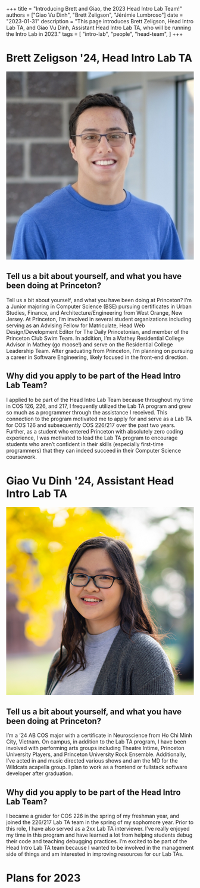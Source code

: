 +++
title = "Introducing Brett and Giao, the 2023 Head Intro Lab Team!"
authors = ["Giao Vu Dinh", "Brett Zeligson", "Jérémie Lumbroso"]
date = "2023-01-31"
description = "This page introduces Brett Zeligson, Head Intro Lab TA, and Giao Vu Dinh, Assistant Head Intro Lab TA, who will be running the Intro Lab in 2023."
tags = [
    "intro-lab",
    "people",
    "head-team",
]
+++

# Brett Zeligson '24, Head Intro Lab TA

![Brett Zeligson](/images/people/zeligson.png)

## Tell us a bit about yourself, and what you have been doing at Princeton?
Tell us a bit about yourself, and what you have been doing at Princeton?
I’m a Junior majoring in Computer Science (BSE) pursuing certificates in Urban Studies, Finance, and Architecture/Engineering from West Orange, New Jersey. At Princeton, I’m involved in several student organizations including serving as an Advising Fellow for Matriculate, Head Web Design/Development Editor for The Daily Princetonian, and member of the Princeton Club Swim Team. In addition, I’m a Mathey Residential College Advisor in Mathey (go moose!) and serve on the Residential College Leadership Team. After graduating from Princeton, I’m planning on pursuing a career in Software Engineering, likely focused in the front-end direction.

## Why did you apply to be part of the Head Intro Lab Team?
I applied to be part of the Head Intro Lab Team because throughout my time in COS 126, 226, and 217, I frequently utilized the Lab TA program and grew so much as a programmer through the assistance I received. This connection to the program motivated me to apply for and serve as a Lab TA for COS 126 and subsequently COS 226/217 over the past two years. Further, as a student who entered Princeton with absolutely zero coding experience, I was motivated to lead the Lab TA program to encourage students who aren’t confident in their skills (especially first-time programmers) that they can indeed succeed in their Computer Science coursework.

# Giao Vu Dinh '24, Assistant Head Intro Lab TA

![Giao Vu Dinh](/images/people/tgdinh.png)

## Tell us a bit about yourself, and what you have been doing at Princeton?
I’m a ’24 AB COS major with a certificate in Neuroscience from Ho Chi Minh City, Vietnam. On campus, in addition to the Lab TA program, I have been involved with performing arts groups including Theatre Intime, Princeton University Players, and Princeton University Rock Ensemble. Additionally, I’ve acted in and music directed various shows and am the MD for the Wildcats acapella group. I plan to work as a frontend or fullstack software developer after graduation. 

## Why did you apply to be part of the Head Intro Lab Team?
I became a grader for COS 226 in the spring of my freshman year, and joined the 226/217 Lab TA team in the spring of my sophomore year. Prior to this role, I have also served as a 2xx Lab TA interviewer. I’ve really enjoyed my time in this program and have learned a lot from helping students debug their code and teaching debugging practices. I’m excited to be part of the Head Intro Lab TA team because I wanted to be involved in the management side of things and am interested in improving resources for our Lab TAs. 

# Plans for 2023
